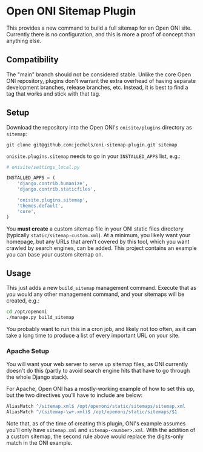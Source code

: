 # Open ONI Sitemap Plugin

This provides a new command to build a full sitemap for an Open ONI site.
Currently there is no configuration, and this is more a proof of concept than
anything else.

## Compatibility

The "main" branch should not be considered stable.  Unlike the core Open ONI
repository, plugins don't warrant the extra overhead of having separate
development branches, release branches, etc.  Instead, it is best to find a tag
that works and stick with that tag.

## Setup

Download the repository into the Open ONI's `onisite/plugins` directory as `sitemap`:

```
git clone git@github.com:jechols/oni-sitemap-plugin.git sitemap
```

`onisite.plugins.sitemap` needs to go in your `INSTALLED_APPS` list, e.g.:

```python
# onisite/settings_local.py

INSTALLED_APPS = (
    'django.contrib.humanize',
    'django.contrib.staticfiles',

    'onisite.plugins.sitemap',
    'themes.default',
    'core',
)
```

You **must create** a custom sitemap file in your ONI static files directory
(typically `static/sitemap-custom.xml`). At a minimum, you likely want your
homepage, but any URLs that aren't covered by this tool, which you want crawled
by search engines, can be added. This project contains an example you can base
your custom sitemap on.

## Usage

This just adds a new `build_sitemap` management command. Execute that as you
would any other management command, and your sitemaps will be created, e.g.:

```bash
cd /opt/openoni
./manage.py build_sitemap
```

You probably want to run this in a cron job, and likely not too often, as it
can take a long time to produce a list of every important URL on your site.

### Apache Setup

You will want your web server to serve up sitemap files, as ONI currently
doesn't do this (partly to avoid search engine hits that have to go through the
whole Django stack).

For Apache, Open ONI has a mostly-working example of how to set this up, but
the two directives you'll have to include are below:

```apache
AliasMatch ^/sitemap.xml$ /opt/openoni/static/sitemaps/sitemap.xml
AliasMatch ^/(sitemap-\w+.xml)$ /opt/openoni/static/sitemaps/$1
```

Note that, as of the time of creating this plugin, ONI's example assumes you'll
only have `sitemap.xml` and `sitemap-<number>.xml`. With the addition of a
custom sitemap, the second rule above would replace the digits-only match in
the ONI example.
